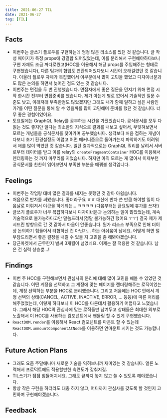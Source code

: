 ```yaml
---
title: 2021-06-27 TIL
date: 2021-06-27
tag: [TIL]
---
```


## Facts

- 이번주는 글쓰기 플로우를 구현하는데 엄청 많은 리소스를 썼던 것 같습니다. 글 작성 페이지가 특정 props에 강결합 되어있었는데, 이를 분리해서 구현해야하다보니 구현 자체도 조금 까다로웠고(HOC를 이용해서 해당 props를 주입해주는 형태로 구현했습니다), 다른 팀과의 협업도 연관되어있다보니 시간이 오래걸렸던 것 같습니다. 아울러 플로우 자체가 복잡했어서 이부분에서 많이 고민을 했었고 디자이너분과도 많은 논의를 하면서 늦어진 점도 있는 것 같습니다.
- 이번주는 면접을 두 번 진행했습니다. 면접자에게 좋은 질문을 던지기 위해 면접 시작 한시간 전부터 면접준비를 했습니다. 제가 아는게 별로 없어서 기술적인 질문 수준도 낮고, 이래저래 부족한점도 많았겠지만 그래도 내가 함께 일하고 싶은 사람인가?를 어떤 질문을 통해 알 수 있을까를 많이 고민해며 준비를 했던 것 같습니다. 너무 좋은 경험이었어요.
- 토요일에는 GraphQL Relay를 공부하는 시간을 가졌었습니다. 공식문서를 모두 다 읽는 것도 좋지만 일다는 최소한의 지식으로 결과를 내보고 싶어서, 부딪혀보면서 모르는 개념들을 공식문서를 찾아가며 공부했습니다. 생각보다 처음 접하는 개념이다보니 초기 환경설정도 어렵고 어떤 매커니즘으로 돌아가는지 파악하기도 어려워서 애를 많이 먹었던 것 같습니다. 일단 결과적으로는 GraphQL 쿼리를 날려서 서버로부터 데이터를 받고 이를 relay의 `createFragmentContainer` HOC를 이용해서 렌더링하는 것 까지 마무리를 지었습니다. 하지만 아직 모르는 게 많아서 이제부턴 공식문서를 찬찬히 읽어보면서 부족한 부분을 메꿔볼 생각입니다.

## Feelings

- 이번주는 작업량 대비 많은 결과를 내지는 못했던 것 같아 아쉽습니다.
- 처음으로 반차를 써봤습니다. 좋더라구요 ㅎㅎ 대신에 반차 쓴 만큼 해야할 일이 다음날로 미뤄져서 야근을 하게되는... ㅋㅋㅋㅋ (다음부터는 금요일에 휴가를 쓰자!)
- 글쓰기 플로우가 너무 복잡하다보니 디자이너분과 논의하는 일이 많았었는데, 계속 기술적으로 불가능하다고만 말씀드려서(정말 불가능하긴 했어요 ㅜㅜ) 결국 제가 제시드린 방향으로 간 것 같아서 마음이 안좋습니다. 뭔가 리소스 부족으로 인해 더이상 논의하기 힘들어서 타협하신 건 아닌가... 하는 아쉬움이 남네요. 어떻게 하면 덜 부담드리면서 좋은 결정을 내릴 수 있을 지 고민을 좀 해봐야겠습니다. 
- 당근마켓에서 근무한지 벌써 3개월이 넘었네요. 이제는 잘 적응한 것 같습니다. 남은 건 실력 상승뿐...!

## Findings

- 이번 주 HOC를 구현해보면서 관심사의 분리에 대해 많이 고민을 해볼 수 있었던 것 같습니다. 어떤 계정을 선택하고 그 계정에 맞는 페이지를 렌더링해주는 로직이었는데, 계정 선택하는 부분을 HOC로 분리했습니다. 그리고 처음에는 HOC 안에서 계정 선택의 상태(CANCEL, ACTIVE, INACTIVE, ERROR, ... 등등)에 따른 처리를 해주었었는데, 이렇게 하다보니 이 HOC를 다른데서 활용하기 어렵다고 느꼈습니다. 그래서 해당 HOC의 관심사에 맞는 로직들만 남겨두고 상태들은 최대한 외부로 노출해서 이 HOC를 사용하는 컴포넌트에서 핸들링 할 수 있게 구현했습니다.
- `ReactDOM.render`를 이용해서 React 컴포넌트를 마운트 할 수 있는데 `ReactDOM.unmountComponentAtNode`를 이용하면 언마운트 시키는 것도 가능합니다.

## Future Action Plans

- 그래도 요즘 주말에나마 새로운 기술을 익혀보니까 재미있는 것 같습니다. 얼른 노력해서 프로덕트에도 적용할만한 숙련도가 갖춰지길.
- TIL쓰기가 점점 힘들어지네요. 그래도 끝까지 놓지 않고 쓸 수 있도록 해야겠습니다.
- 항상 작은 구현을 하더라도 대충 하지 않고, 어디까지 관심사를 갖도록 할 것인지 고민하며 구현해야겠습니다.

## Feedback
